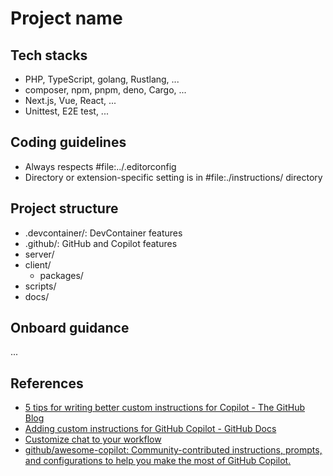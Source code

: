 # Project name

## Tech stacks

- PHP, TypeScript, golang, Rustlang, ...
- composer, npm, pnpm, deno, Cargo, ...
- Next.js, Vue, React, ...
- Unittest, E2E test, ...

## Coding guidelines

- Always respects #file:../.editorconfig
- Directory or extension-specific setting is in #file:./instructions/ directory

## Project structure

- .devcontainer/: DevContainer features
- .github/: GitHub and Copilot features
- server/
- client/
  - packages/
- scripts/
- docs/

## Onboard guidance

...

## References

- [5 tips for writing better custom instructions for Copilot - The GitHub Blog](https://github.blog/ai-and-ml/github-copilot/5-tips-for-writing-better-custom-instructions-for-copilot/)
- [Adding custom instructions for GitHub Copilot - GitHub Docs](https://copilot-instructions.md/)
- [Customize chat to your workflow](https://code.visualstudio.com/docs/copilot/customization/overview#_use-instructionsmd-files)
- [github/awesome-copilot: Community-contributed instructions, prompts, and configurations to help you make the most of GitHub Copilot.](https://github.com/github/awesome-copilot)
